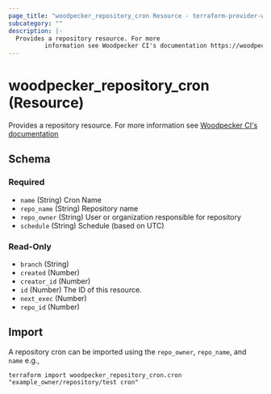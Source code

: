 ```yaml
---
page_title: "woodpecker_repository_cron Resource - terraform-provider-woodpecker"
subcategory: ""
description: |-
  Provides a repository resource. For more
          information see Woodpecker CI's documentation https://woodpecker-ci.org/docs/next/usage/cron
---
```


# woodpecker_repository_cron (Resource)

Provides a repository resource. For more 
		information see [Woodpecker CI's documentation](https://woodpecker-ci.org/docs/next/usage/cron)

<!-- schema generated by tfplugindocs -->
## Schema

### Required

- `name` (String) Cron Name
- `repo_name` (String) Repository name
- `repo_owner` (String) User or organization responsible for repository
- `schedule` (String) Schedule (based on UTC)

### Read-Only

- `branch` (String)
- `created` (Number)
- `creator_id` (Number)
- `id` (Number) The ID of this resource.
- `next_exec` (Number)
- `repo_id` (Number)

## Import

A repository cron can be imported using the `repo_owner`, `repo_name`, and `name` e.g.,

```shell
terraform import woodpecker_repository_cron.cron "example_owner/repository/test cron"
```